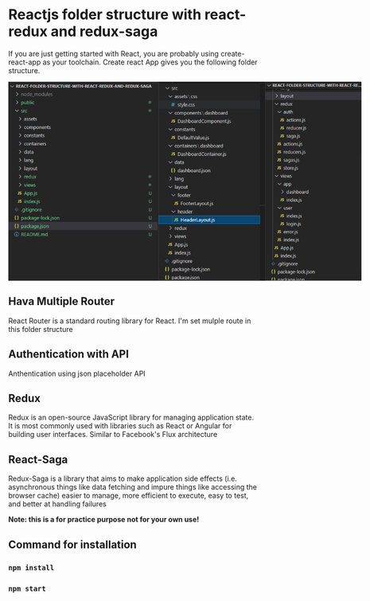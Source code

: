 # Reactjs folder structure with react-redux and redux-saga

If you are just getting started with React, you are probably using create-react-app as your toolchain. Create react App gives you the following folder structure.

<div style="display: flex">

<img src="/public/assets/img/first.png" height="400" width="auto">

<img src="/public/assets/img/second.png" height="400" width="auto">

<img src="/public/assets/img/third.png" height="400" width="auto">

</div>

## Hava Multiple Router
React Router is a standard routing library for React. I'm set mulple route in this folder structure


## Authentication with API 
Anthentication using json placeholder API

## Redux
Redux is an open-source JavaScript library for managing application state. It is most commonly used with libraries such as React or Angular for building user interfaces. Similar to Facebook's Flux architecture

## React-Saga
Redux-Saga is a library that aims to make application side effects (i.e. asynchronous things like data fetching and impure things like accessing the browser cache) easier to manage, more efficient to execute, easy to test, and better at handling failures


**Note: this is a for practice purpose not for your own use!**

## Command for installation

### `npm install`
### `npm start`
